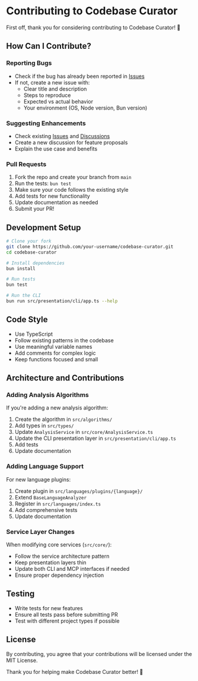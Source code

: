 # Contributing to Codebase Curator

First off, thank you for considering contributing to Codebase Curator! 🎉

## How Can I Contribute?

### Reporting Bugs

- Check if the bug has already been reported in [Issues](https://github.com/RLabsInc/codebase-curator/issues)
- If not, create a new issue with:
  - Clear title and description
  - Steps to reproduce
  - Expected vs actual behavior
  - Your environment (OS, Node version, Bun version)

### Suggesting Enhancements

- Check existing [Issues](https://github.com/RLabsInc/codebase-curator/issues) and [Discussions](https://github.com/RLabsInc/codebase-curator/discussions)
- Create a new discussion for feature proposals
- Explain the use case and benefits

### Pull Requests

1. Fork the repo and create your branch from `main`
2. Run the tests: `bun test`
3. Make sure your code follows the existing style
4. Add tests for new functionality
5. Update documentation as needed
6. Submit your PR!

## Development Setup

```bash
# Clone your fork
git clone https://github.com/your-username/codebase-curator.git
cd codebase-curator

# Install dependencies
bun install

# Run tests
bun test

# Run the CLI
bun run src/presentation/cli/app.ts --help
```

## Code Style

- Use TypeScript
- Follow existing patterns in the codebase
- Use meaningful variable names
- Add comments for complex logic
- Keep functions focused and small

## Architecture and Contributions

### Adding Analysis Algorithms

If you're adding a new analysis algorithm:

1. Create the algorithm in `src/algorithms/`
2. Add types in `src/types/`
3. Update `AnalysisService` in `src/core/AnalysisService.ts`
4. Update the CLI presentation layer in `src/presentation/cli/app.ts`
5. Add tests
6. Update documentation

### Adding Language Support

For new language plugins:

1. Create plugin in `src/languages/plugins/{language}/`
2. Extend `BaseLanguageAnalyzer`
3. Register in `src/languages/index.ts`
4. Add comprehensive tests
5. Update documentation

### Service Layer Changes

When modifying core services (`src/core/`):

- Follow the service architecture pattern
- Keep presentation layers thin
- Update both CLI and MCP interfaces if needed
- Ensure proper dependency injection

## Testing

- Write tests for new features
- Ensure all tests pass before submitting PR
- Test with different project types if possible

## License

By contributing, you agree that your contributions will be licensed under the MIT License.

Thank you for helping make Codebase Curator better! 🚀